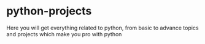 # python-projects

<!-- 100 days of code -->

Here you will get everything related to python, from basic to advance topics and projects which make you pro with python
